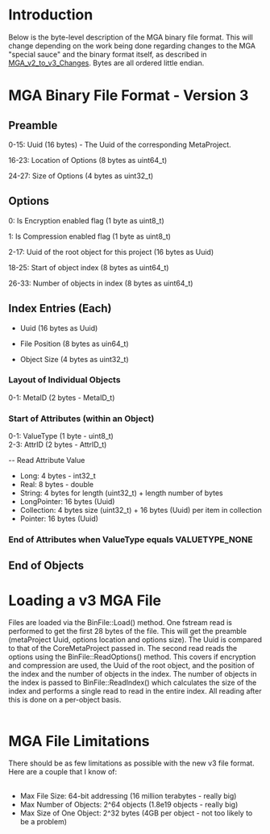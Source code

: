 # Introduction #

Below is the byte-level description of the MGA binary file format.  This will change depending on the work being done regarding changes to the MGA "special sauce" and the binary format itself, as described in [MGA\_v2\_to\_v3\_Changes](MGA_v2_to_v3_Changes.md).  Bytes  are all ordered little endian.

# MGA Binary File Format - Version 3 #

## Preamble ##

0-15: Uuid (16 bytes) - The Uuid of the corresponding MetaProject.

16-23: Location of Options (8 bytes as uint64\_t)

24-27: Size of Options (4 bytes as uint32\_t)


## Options ##

0: Is Encryption enabled flag (1 byte as uint8\_t)

1: Is Compression enabled flag (1 byte as uint8\_t)

2-17: Uuid of the root object for this project (16 bytes as Uuid)

18-25: Start of object index (8 bytes as uint64\_t)

26-33: Number of objects in index (8 bytes as uint64\_t)


## Index Entries (Each) ##

  * Uuid (16 bytes as Uuid)

  * File Position (8 bytes as uin64\_t)

  * Object Size (4 bytes as uint32\_t)


### Layout of Individual Objects ###

0-1: MetaID (2 bytes - MetaID\_t)<br>

<h3>Start of Attributes (within an Object)</h3>

0-1: ValueType (1 byte - uint8_t)<br>
2-3: AttrID (2 bytes - AttrID_t)<br>

-- Read Attribute Value<br>
<ul><li>Long: 4 bytes - int32_t<br>
</li><li>Real: 8 bytes - double<br>
</li><li>String: 4 bytes for length (uint32_t) + length number of bytes<br>
</li><li>LongPointer: 16 bytes (Uuid)<br>
</li><li>Collection: 4 bytes size (uint32_t) + 16 bytes (Uuid) per item in collection<br>
</li><li>Pointer: 16 bytes (Uuid)</li></ul>

<h3>End of Attributes when ValueType equals VALUETYPE_NONE</h3>

<h2>End of Objects</h2>

<h1>Loading a v3 MGA File</h1>

Files are loaded via the BinFile::Load() method.  One fstream read is performed to get the first 28 bytes of the file.  This will get the preamble (metaProject Uuid, options location and options size).  The Uuid is compared to that of the CoreMetaProject passed in.  The second read reads the options using the BinFile::ReadOptions() method.  This covers if encryption and compression are used, the Uuid of the root object, and the position of the index and the number of objects in the index. The number of objects in the index is passed to BinFile::ReadIndex() which calculates the size of the index and performs a single read to read in the entire index.  All reading after this is done on a per-object basis.<br>
<br>
<h1>MGA File Limitations</h1>

There should be as few limitations as possible with the new v3 file format.  Here are a couple that I know of:<br>
<br>
<ul><li>Max File Size: 64-bit addressing (16 million terabytes - really big)<br>
</li><li>Max Number of Objects: 2^64 objects (1.8e19 objects - really big)<br>
</li><li>Max Size of One Object: 2^32 bytes (4GB per object - not too likely to be a problem)